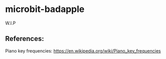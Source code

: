 # microbit-badapple
W.I.P

References:
-------------
Piano key frequencies: https://en.wikipedia.org/wiki/Piano_key_frequencies

